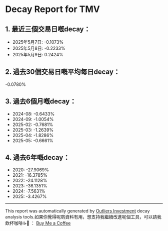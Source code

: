 # Decay Report for TMV

## 1. 最近三個交易日嘅decay：

- 2025年5月7日: -0.1073%
- 2025年5月8日: -0.2233%
- 2025年5月9日: 0.2424%

## 2. 過去30個交易日嘅平均每日decay：
-0.0780%

## 3. 過去6個月嘅decay：

- 2024-08: -0.6433%
- 2024-09: -1.0054%
- 2025-02: -0.7681%
- 2025-03: -1.2639%
- 2025-04: -1.8286%
- 2025-05: -0.6661%

## 4. 過去6年嘅decay：

- 2020: -27.9069%
- 2021: -16.3785%
- 2022: -24.1128%
- 2023: -36.1351%
- 2024: -7.5631%
- 2025: -3.4267%
---

This report was automatically generated by [Outliers Investment](https://outliersecon.github.io/Outliers-Investment/) decay analysis tools.如果你覺得呢啲資料有用，想支持我繼續改進呢個工具，可以請我飲杯咖啡☕🙏 ：
[Buy Me a Coffee](https://buymeacoffee.com/outliersecon)